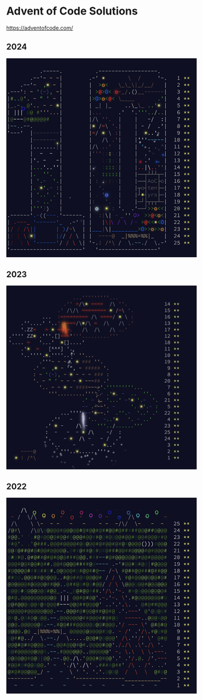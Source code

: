 # Advent of Code Solutions

<https://adventofcode.com/>

## 2024

![](./2024/calendar.png)

## 2023

![](./2023/calendar.png)

## 2022

![](./2022/calendar.png)
